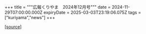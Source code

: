 +++
title = """広報くりやま　2024年12月号"""
date = 2024-11-29T07:00:00.000Z
expiryDate = 2025-03-03T23:19:06.075Z
tags = ["kuriyama","news"]
+++


[[source]](https://www.town.kuriyama.hokkaido.jp/site/koho/29562.html)
